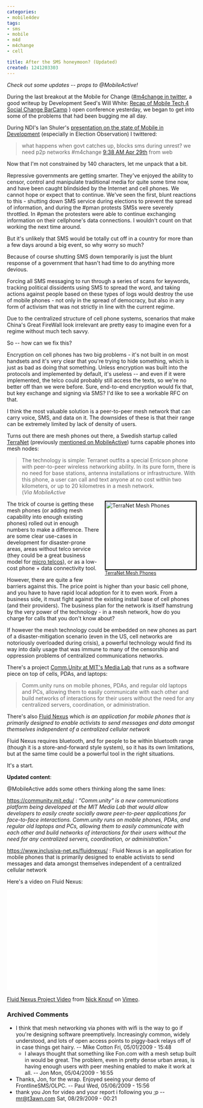 ```yaml
---
categories:
- mobile4dev
tags:
- sms
- mobile
- m4d
- m4change
- cell

title: After the SMS honeymoon? (Updated)
created: 1241203303
---
```

<em>Check out some updates -- props to @MobileActive!</em>

During the last breakout at the Mobile for Change (<a href="https://search.twitter.com/search?q=m4change">#m4change in twitter</a>, a good writeup by Development Seed's Will White: <a href="https://www.developmentseed.org/blog/2009/apr/30/recap-mobile-tech-4-social-change-barcamp">Recap of Mobile Tech 4 Social Change BarCamp</a> ) open conference yesterday, we began to get into some of the problems that had been bugging me all day.

During NDI's Ian Shuler's <a href="https://tinyurl.com/c5mn9w">presentation on the state of Mobile in Development</a> (especially in Election Observation) I twittered:

<blockquote style="twitter">what happens when govt catches up, blocks sms during unrest? we need p2p networks #m4change
<a href="https://twitter.com/joncamfield/status/1649285757">9:38 AM Apr 29th</a> from web</blockquote>

Now that I'm not constrained by 140 characters, let me unpack that a bit.

Repressive governments are getting smarter.  They've enjoyed the ability to censor, control and manipulate traditional media for quite some time now, and have been caught blindsided by the Internet and cell phones.  We cannot hope or expect that to continue.  We've seen the first, blunt reactions to this - shutting down SMS service during elections to prevent the spread of information, and during the #pman protests SMSs were severely throttled.  In #pman the protesters were able to continue exchanging information on their cellphone's data connections.  I wouldn't count on that working the next time around.

But it's unlikely that SMS would be totally cut off in a country for more than a few days around a big event, so why worry so much?

Because of course shutting SMS down temporarily is just the blunt response of a government that hasn't had time to do anything more devious.

Forcing all SMS messaging to run through a series of scans for keywords, tracking political dissidents using SMS to spread the word, and taking actions against people based on these types of logs would destroy the use of mobile phones - not only in the spread of democracy, but also in any form of activism that was not strictly in line with the current regime.

Due to the centralized structure of cell phone systems, scenarios that make China's Great FireWall look irrelevant are pretty easy to imagine even for a regime without much tech savvy.

So -- how can we fix this?

Encryption on cell phones has two big problems - it's not built in on most handsets and it's very clear that you're trying to hide something, which is just as bad as doing that something.  Unless encryption was built into the protocols and implemented by default, it's useless -- and even if it were implemented, the telco could probably still access the texts, so we're no better off than we were before.  Sure, end-to-end encryption would fix that, but key exchange and signing via SMS? I'd like to see a workable RFC on that.

I think the most valuable solution is a peer-to-peer mesh network that can carry voice, SMS, and data on it.  The downsides of these is that their range can be extremely limited by lack of density of users.

Turns out there are mesh phones out there, a Swedish startup called <a href="https://www.terranet.se/index.php?option=com_content&task=view&id=47&Itemid=87">TerraNet</a> (previously <a href="https://mobileactive.org/tagging/terranet">mentioned on MobileActive</a>) turns capable phones into mesh nodes:

<blockquote>The technology is simple: Terranet outfits a special Erricson phone with peer-to-peer wireless networking ability. In its pure form, there is no need for base stations, antenna installations or infrastructure. With this phone, a user can call and text anyone at no cost within two kilometers, or up to 20 kilometres in a mesh network.<br/ > (<em>Via MobileActive</em></blockquote>

<div style="float: right; margin-left: 10px; margin-bottom: 10px;"><a href="https://www.terranet.se/index.php?option=com_content&task=view&id=47&Itemid=87" ><img src="https://www.terranet.se/images/press/tn_cluster_lores.png" width="240" height="180" alt="TerraNet Mesh Phones" style="border: 2px solid rgb(0, 0, 0);" /><br /><span style="font-size: 0.9em; margin-top: 0px;">TerraNet Mesh Phones</span></a></div>

The trick of course is getting these mesh phones (or adding mesh capability into enough existing phones) rolled out in enough numbers to make a difference.  There are some clear use-cases in development for disaster-prone areas, areas without telco service (they could be a great business model for <a href="https://joncamfield.com/blog/2009.04/micro-telcos-business-models-f.html">micro telcos</a>), or as a low-cost phone + data connectivity tool.

However, there are quite a few barriers against this.  The price point is higher than your basic cell phone, and you have to have rapid local adoption for it to even work.  From a business side, it must fight against the existing install base of cell phones (and their providers).  The business plan for the network is itself hamstrung by the very power of the technology - in a mesh network, how do you charge for calls that you don't know about?

If however the mesh technology could be embedded on new phones as part of a disaster-mitigation scenario (even in the US, cell networks are notoriously overloaded during crisis), a powerful technology would find its way into daily usage that was immune to many of the censorship and oppression problems of centralized communications networks.

There's a project <a href="https://community.mit.edu/">Comm.Unity at MIT's Media Lab</a> that runs as a software piece on top of cells, PDAs, and laptops:

<blockquote>Comm.unity runs on mobile phones, PDAs, and regular old laptops and PCs, allowing them to easily communicate with each other and build networks of interactions for their users without the need for any centralized servers, coordination, or administration. </blockquote>

There's also <a href="https://www.inclusiva-net.es/fluidnexus/">Fluid Nexus</a> which <cite>is an application for mobile phones that is primarily designed to enable activists to send messages and data amongst themselves independent of a centralized cellular network</cite>

Fluid Nexus requires bluetooth, and for people to be within bluetooth range (though it is a store-and-forward style system), so it has its own limitations, but at the same time could be a powerful tool in the right situations.

It's a start.
<!--break-->
<strong>Updated content</strong>:

@MobileActive adds some others thinking along the same lines:

https://community.mit.edu/ : <cite>“Comm.unity” is a new communications platform being developed at the MIT Media Lab that would allow developers to easily create socially aware peer-to-peer applications for face-to-face interactions. Comm.unity runs on mobile phones, PDAs, and regular old laptops and PCs, allowing them to easily communicate with each other and build networks of interactions for their users without the need for any centralized servers, coordination, or administration."</cite>

https://www.inclusiva-net.es/fluidnexus/ : Fluid Nexus is an application for mobile phones that is primarily designed to enable activists to send messages and data amongst themselves independent of a centralized cellular network

Here's a video on Fluid Nexus:

<object width="400" height="267"><param name="allowfullscreen" value="true" /><param name="allowscriptaccess" value="always" /><param name="movie" value="https://vimeo.com/moogaloop.swf?clip_id=798016&amp;server=vimeo.com&amp;show_title=1&amp;show_byline=1&amp;show_portrait=0&amp;color=&amp;fullscreen=1" /><embed src="https://vimeo.com/moogaloop.swf?clip_id=798016&amp;server=vimeo.com&amp;show_title=1&amp;show_byline=1&amp;show_portrait=0&amp;color=&amp;fullscreen=1" type="application/x-shockwave-flash" allowfullscreen="true" allowscriptaccess="always" width="400" height="267"></embed></object><p><a href="https://vimeo.com/798016">Fluid Nexus Project Video</a> from <a href="https://vimeo.com/zeitkunst">Nick Knouf</a> on <a href="https://vimeo.com">Vimeo</a>.</p>

### Archived Comments

* I think that mesh networking via phones with wifi is the way to go if you're designing software preemptively. Increasingly common, widely understood, and lots of open access points to piggy-back relays off of in case things get hairy. -- Mike Cotton Fri, 05/01/2009 - 15:48
  * I always thought that something like Fon.com with a mesh setup built in would be great. The problem, even in pretty dense urban areas, is having enough users with peer meshing enabled to make it work at all. -- Jon Mon, 05/04/2009 - 16:55
* Thanks, Jon, for the wrap. Enjoyed seeing your demo of FrontlineSMS/OLPC. -- Paul Wed, 05/06/2009 - 15:56
* thank you Jon for video and your report i following you ;p -- mr@t3awn.com Sat, 08/29/2009 - 00:21
